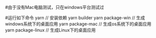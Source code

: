 
#由于没有Mac电脑测试，只在windows平台测试过

#运行如下命令
yarn // 安装依赖
yarn builder
yarn package-win // 生成windows系统下的桌面应用
yarn package-mac // 生成os系统下的桌面应用
yarn package-linux // 生成Linux下的桌面应用
